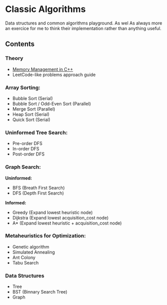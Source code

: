# Classic Algorithms
Data structures and common algorithms playground. As wel
As always more an exercice for me to think their implementation rather than anything useful.

## Contents

### Theory

- [Memory Management in C++](theory/memory_management.md)
- LeetCode-like problems approach guide

### Array Sorting:

- Bubble Sort (Serial)
- Bubble Sort / Odd-Even Sort (Parallel)
- Merge Sort (Parallel)
- Heap Sort (Serial)
- Quick Sort (Serial)

### Uninformed Tree Search:

- Pre-order DFS
- In-order DFS
- Post-order DFS

### Graph Search:

**Uninformed:**

- BFS (Breath First Search)
- DFS (Depth First Search)

**Informed:**

- Greedy (Expand lowest heuristic node)
- Dijkstra (Expand lowest acquisition_cost node)
- A* (Expand lowest heuristic + acquisition_cost node)

### Metaheuristics for Optimization:

- Genetic algorithm
- Simulated Annealing
- Ant Colony
- Tabu Search

### Data Structures

- Tree
- BST (Binnary Search Tree)
- Graph
